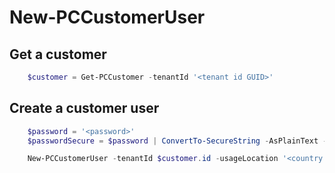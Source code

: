 # New-PCCustomerUser #

## Get a customer ##

```powershell
    $customer = Get-PCCustomer -tenantId '<tenant id GUID>'
```

## Create a customer user ##

```powershell
    $password = '<password>'
    $passwordSecure = $password | ConvertTo-SecureString -AsPlainText -Force

    New-PCCustomerUser -tenantId $customer.id -usageLocation '<country code>' -userPrincipalName '<upn>' -firstName '<first name>' -lastName '<last name>' -displayName '<display name>' -forceChangePassword $true -password $passwordSecure
```
